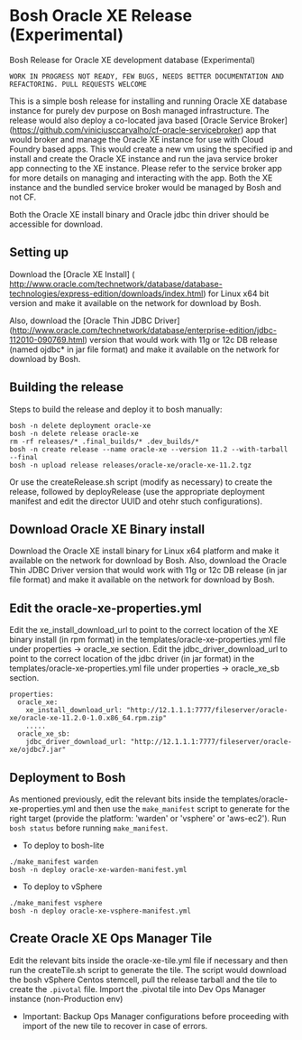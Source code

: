# Bosh Oracle XE Release (Experimental)

Bosh Release for Oracle XE development database (Experimental)

`WORK IN PROGRESS NOT READY, FEW BUGS, NEEDS BETTER DOCUMENTATION AND REFACTORING. PULL REQUESTS WELCOME`	

This is a simple bosh release for installing and running Oracle XE database instance for purely dev purpose on Bosh managed infrastructure. The release would also deploy a co-located java based [Oracle Service Broker] (https://github.com/viniciusccarvalho/cf-oracle-servicebroker) app that would broker and manage the Oracle XE instance for use with Cloud Foundry based apps. This would create a new vm using the specified ip and install and create the Oracle XE instance and run the java service broker app connecting to the XE instance. Please refer to the service broker app for more details on managing and interacting with the app. Both the XE instance and the bundled service broker would be managed by Bosh and not CF.

Both the Oracle XE install binary and Oracle jdbc thin driver should be accessible for download.

## Setting up

Download the [Oracle XE Install] ( http://www.oracle.com/technetwork/database/database-technologies/express-edition/downloads/index.html) for Linux x64 bit version and make it available on the network for download by Bosh.

Also, download the [Oracle Thin JDBC Driver] (http://www.oracle.com/technetwork/database/enterprise-edition/jdbc-112010-090769.html) version that would work with 11g or 12c DB release (named ojdbc\* in jar file format) and make it available on the network for download by Bosh.

## Building the release

Steps to build the release and deploy it to bosh manually:

```
bosh -n delete deployment oracle-xe
bosh -n delete release oracle-xe
rm -rf releases/* .final_builds/* .dev_builds/*
bosh -n create release --name oracle-xe --version 11.2 --with-tarball --final
bosh -n upload release releases/oracle-xe/oracle-xe-11.2.tgz
```
Or use the createRelease.sh script (modify as necessary) to create the release, followed by deployRelease (use the appropriate deployment manifest and edit the director UUID and otehr stuch configurations).

## Download Oracle XE Binary install
Download the Oracle XE install binary for Linux x64 platform and make it available on the network for download by Bosh.
Also, download the Oracle Thin JDBC Driver version that would work with 11g or 12c DB release (in jar file format) and make it available on the network for download by Bosh.

## Edit the oracle-xe-properties.yml 

Edit the xe_install_download_url to point to the correct location of the XE binary install (in rpm format) in the templates/oracle-xe-properties.yml file under properties -> oracle_xe section.
Edit the jdbc_driver_download_url to point to the correct location of the jdbc driver (in jar format) in the templates/oracle-xe-properties.yml file under properties -> oracle_xe_sb section.

```
properties:
  oracle_xe:
    xe_install_download_url: "http://12.1.1.1:7777/fileserver/oracle-xe/oracle-xe-11.2.0-1.0.x86_64.rpm.zip" 
    .....
  oracle_xe_sb:
    jdbc_driver_download_url: "http://12.1.1.1:7777/fileserver/oracle-xe/ojdbc7.jar"  
```

## Deployment to Bosh
As mentioned previously, edit the relevant bits inside the templates/oracle-xe-properties.yml  and then use the `make_manifest` script to generate for the right target (provide the platform: 'warden' or 'vsphere' or 'aws-ec2'). Run `bosh status` before running `make_manifest`.

* To deploy to bosh-lite
```
./make_manifest warden
bosh -n deploy oracle-xe-warden-manifest.yml
```

* To deploy to vSphere
```
./make_manifest vsphere
bosh -n deploy oracle-xe-vsphere-manifest.yml
```

## Create Oracle XE Ops Manager Tile
Edit the relevant bits inside the oracle-xe-tile.yml file if necessary and then run the createTile.sh script to generate the tile.
The script would download the bosh vSphere Centos stemcell, pull the release tarball and the tile to create the `.pivotal` file.
Import the .pivotal tile into Dev Ops Manager instance (non-Production env)
* Important: Backup Ops Manager configurations before proceeding with import of the new tile to recover in case of errors.


